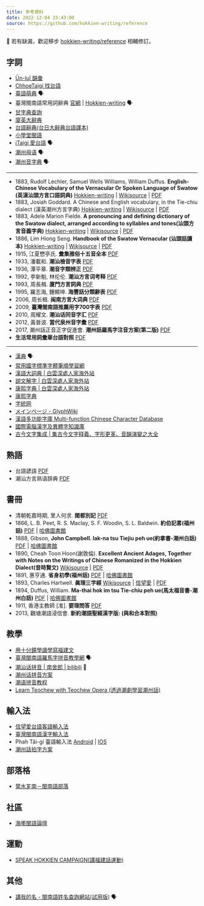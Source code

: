 ```yaml
---
title: 參考資料
date: 2022-12-04 15:43:00
source: https://github.com/hokkien-writing/reference
---
```


📌 若有缺漏，歡迎移步 [hokkien-writing/reference](https://github.com/hokkien-writing/reference) 相輔修訂。


## 字詞

* [Ūn-luī 韻彙](https://unlui.enatsu.top/)
* [ChhoeTaigi 找台語](https://chhoe.taigi.info/)
* [臺語萌典](https://www.moedict.tw/'%E7%99%BC%E7%A9%8E) 🗣️ 
* 臺灣閩南語常用詞辭典 [官網](https://twblg.dict.edu.tw/holodict_new/index.html) | [Hokkien-writing](https://hokkien-writing.github.io/holodict/) 🗣️ 
* [甘字典查詢](http://taigi.fhl.net/dick/index.html)
* [廈英大辭典](https://minhakka.ling.sinica.edu.tw/bkg/chong-su-tian.php)
* [台語辭典(台日大辭典台語譯本)](http://minhakka.ling.sinica.edu.tw/taijittian/) 
* [小學堂閩語](https://xiaoxue.iis.sinica.edu.tw/minyu) 
* [iTaigi 愛台語](https://itaigi.tw/k/%E5%8F%B0%E8%AA%9E/) 🗣️ 
* [潮州母语](https://www.mogher.com/) 🗣️
* [潮州音字典](http://www.czyzd.com/) 🗣️

---

* 1883, Rudolf Lechler, Samuel Wells Williams, William Duffus. **English-Chinese Vocabulary of the Vernacular Or Spoken Language of Swatow (英漢汕頭方言口語詞典)** [Hokkien-writing](https://hokkien-writing.github.io/English-Chinese_Vocabulary_of_the_Vernacular_Or_Spoken_Language_of_Swatow) | [Wikisource](https://en.wikisource.org/wiki/English-Chinese_Vocabulary_of_the_Vernacular_Or_Spoken_Language_of_Swatow) | [PDF](https://raw.githubusercontent.com/hokkien-writing/reference/main/book/English-Chinese_Vocabulary_of_the_Vernacular_Or_Spoken_Language_of_Swatow.pdf)
* 1883, Josiah Goddard. A Chinese and English vocabulary, in the Tie-chiu dialect (漢英潮州方言字典)  [Hokkien-writing](https://hokkien-writing.github.io/A_Chinese_and_English_vocabulary,_in_the_Tie-chiu_dialect) | [Wikisource](https://en.wikisource.org/wiki/A_Chinese_and_English_vocabulary,_in_the_Tie-chiu_dialect) | [PDF](https://raw.githubusercontent.com/hokkien-writing/reference/main/book/A_Chinese_and_English_vocabulary,_in_the_Tie-chiu_dialect.pdf)
* 1883, Adele Marion Fielde. **A pronouncing and defining dictionary of the Swatow dialect, arranged according to syllables and tones(汕頭方言音義字典)** [Hokkien-writing](https://hokkien-writing.github.io/A_Pronouncing_and_Defining_Dictionary_of_the_Swatow_Dialect) | [Wikisource](https://en.wikisource.org/wiki/Dictionary_of_the_Swatow_dialect) | [PDF](https://raw.githubusercontent.com/hokkien-writing/reference/main/book/A_Pronouncing_and_Defining_Dictionary_of_the_Swatow_Dialect.pdf)
* 1886, Lim Hiong Seng. **Handbook of the Swatow Vernacular (汕頭話讀本)** [Hokkien-writing](https://hokkien-writing.github.io/Handbook_of_the_Swatow_Vernacular) | [Wikisource](https://en.wikisource.org/wiki/Handbook_of_the_Swatow_Vernacular) | [PDF](https://raw.githubusercontent.com/hokkien-writing/reference/main/book/Handbook_of_the_Swatow_Vernacular.pdf)
* 1915, 江夏懋亭氏. **彙集雅俗十五音全本** [PDF](https://raw.githubusercontent.com/hokkien-writing/reference/main/book/彙集雅俗十五音全本.pdf) 
* 1933, 潘載和. **潮汕檢音字表** [PDF](https://raw.githubusercontent.com/hokkien-writing/reference/main/book/潮汕檢音字表.pdf) 
* 1936, 潭平章. **潮音字類辨正** [PDF](https://raw.githubusercontent.com/hokkien-writing/reference/main/book/潮音字類辨正.pdf) 
* 1992, 李新魁, 林伦伦. **潮汕方言词考释** [PDF](https://raw.githubusercontent.com/hokkien-writing/reference/main/book/潮汕方言词考释.pdf) 
* 1993, 周長楫. **廈門方言詞典** [PDF](https://raw.githubusercontent.com/hokkien-writing/reference/main/book/厦门话词典.pdf) 
* 1995, 羅志海, 鍾顯坤. **海豐話分類辭表** [PDF](https://raw.githubusercontent.com/hokkien-writing/reference/main/book/海豐話分類辭表.pdf) 
* 2006, 周长楫. **闽南方言大词典** [PDF](https://raw.githubusercontent.com/hokkien-writing/reference/main/book/闽南方言大词典.pdf) 
* 2009, **臺灣閩南語推薦用字700字表** [PDF](https://raw.githubusercontent.com/hokkien-writing/reference/main/book/臺灣閩南語推薦用字700字表.pdf) 
* 2010, 周耀文. **潮汕话同音字汇** [PDF](https://raw.githubusercontent.com/hokkien-writing/reference/main/book/潮汕话同音字汇.pdf) 
* 2012, 黃晉波. **當代泉州音字彙** [PDF](book/當代泉州音字彙.pdf)
* 2017, 潮州話正音正字促進會. **潮州話羅馬字注音方案(第二版)** [PDF](http://tappcdn.resources.teochew.pw/files/20170114001.pdf) 
* **生活常用詞彙華台語對照** [PDF](https://raw.githubusercontent.com/hokkien-writing/reference/main/book/生活常用詞彙華台語對照.pdf) 

---

* [漢典](https://www.zdic.net/) 🗣️
* [常用國字標準字體筆順學習網](http://stroke-order.learningweb.moe.edu.tw/character.do)
* [漢語大詞典 | 白雲深處人家海外站](https://homeinmists.ilotus.org/hd/hydcd.php)
* [說文解字 | 白雲深處人家海外站](https://homeinmists.ilotus.org/shuowen/find_all.php)
* [康熙字典 | 白雲深處人家海外站](https://homeinmists.ilotus.org/kangxi/Kangxi.php)
* [康熙字典](http://kangxi.adcs.org.tw/kangxizidian/)
* [字統网](https://zi.tools/)
* [メインページ - GlyphWiki](http://glyphwiki.org/wiki/)
* [漢語多功能字庫 Multi-function Chinese Character Database](https://humanum.arts.cuhk.edu.hk/Lexis/lexi-mf/)
* [國際電腦漢字及異體字知識庫](https://chardb.iis.sinica.edu.tw/)
* [古今文字集成 | 集古今文字释義、字形更革、音韻演變之大全](http://ccamc.co/index.php)

## 熟語

* 台語諺語 [PDF](https://raw.githubusercontent.com/hokkien-writing/reference/main/book/台語諺語.pdf) 
* 潮汕方言熟语辞典 [PDF](https://raw.githubusercontent.com/hokkien-writing/reference/main/book/潮汕方言熟语辞典.pdf) 

## 書冊

* 清朝乾嘉時期, 里人何求. **閩都別記** [PDF](book/闽都别记.pdf)
* 1866, L. B. Peet, R. S. Maclay, S. F. Woodin, S. L. Baldwin. **約伯記畧(福州話)** [PDF](book/約伯記畧.pdf) | [哈佛圖書館](https://curiosity.lib.harvard.edu/chinese-rare-books/catalog/49-990081263560203941)
* 1888, Gibson, **John Campbell. Iak-na tsu Tiejiu peh ue(約拿書-潮州白話)** [PDF](book/Iak-na_tsu_Tiejiu_peh_ue.pdf) | [哈佛圖書館](https://curiosity.lib.harvard.edu/chinese-rare-books/catalog/49-990081263180203941)
* 1890, Cheah Toon Hoon(謝敦倫). **Excellent Ancient Adages, Together with Notes on the Writings of Chinese Romanized in the Hokkien Dialect(昔時賢文)** [Wikisource](https://en.wikisource.org/wiki/Excellent_Ancient_Adages,_Together_with_Notes_on_the_Writings_of_Chinese_Romanized_in_the_Hokkien_Dialect) | [PDF](book/Excellent_Ancient_Adages,_Together_with_Notes_on_the_Writings_of_Chinese_Romanized_in_the_Hokkien_Dialect.pdf)
* 1891, 惠亨通. **省身初學(福州話)** [PDF](book/省身初學.pdf) | [哈佛圖書館](https://curiosity.lib.harvard.edu/chinese-rare-books/catalog/49-990081664440203941)
* 1893, Charles Hartwell. **眞理三字經** [Wikisource](https://wikisource.org/wiki/%E7%9C%9F%E7%90%86%E4%B8%89%E5%AD%97%E7%B6%93) | [信望愛](https://bible.fhl.net/ob/nob.html?book=38) | [PDF](book/眞理三字經.pdf)
* 1894, Duffus, William. **Ma-thai hok im tsu Tie-chiu peh ue(馬太福音書-潮州白話)** [PDF](book/Ma-thai_hok_im_tsu_Tie-chiu_peh_ue.pdf) | [哈佛圖書館](https://curiosity.lib.harvard.edu/chinese-rare-books/catalog/49-990081283710203941)
* 1911, 香港主教師 [准]. **要理問答** [PDF](book/要理問答.pdf)
* 2013, 觀塘潮語浸信會. **新約潮語聖經漢字版: (與和合本對照)**

## 教學

* [用十分鐘學讀學寫福建文](https://www.speakhokkien.org/oh-thak-oh-sia)
* [臺灣閩南語羅馬字拼音教學網](https://tailo.moe.edu.tw/) 🗣️ 
* [潮汕话拼音 | 南舍郎 | bilibili](https://space.bilibili.com/1209420229/channel/collectiondetail?sid=202531) 📀
* [潮州话拼音方案](http://www.czyzd.com/data/chaopin)
* [潮语拼音教程](https://kahaani.github.io/gatian/index.html)
* [Learn Teochew with Teochew Opera (透過潮劇學習潮州話)](https://learn-teochew.github.io/tc-opera/)

## 輸入法

* [信望愛台語客語輸入法](http://taigi.fhl.net/TaigiIME/)
* [臺灣閩南語漢字輸入法](https://language.moe.gov.tw/files/people_files/blgsujip%201110721.pdf)
* Phah Tâi-gí 臺語輸入法 [Android](https://play.google.com/store/apps/details?id=com.taccotap.phahtaigi) | [IOS](https://apps.apple.com/tw/app/phahtaigi-%E5%8F%B0%E8%AA%9E%E8%BC%B8%E5%85%A5%E6%B3%95/id1455093650)
* [潮州話拍字方案](https://github.com/hokkien-writing/rime-teochew)

## 部落格

* [鹭水芗南－閩南語部落](https://hokkienese.com)

## 社區

* [海墘閩語論壇](https://www.ispeakmin.com/bbs/)

## 運動

* [SPEAK HOKKIEN CAMPAIGN(講福建話運動)](https://www.speakhokkien.org/)

## 其他

* [講我的名 - 閩南語姓名查詢網站(試用版)](https://miasenn.moe.edu.tw/) 🗣️ 
